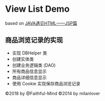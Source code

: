 # View List Demo
based on [JAVA遇见HTML——JSP篇](https://www.imooc.com/learn/166)
## 商品浏览记录的实现
- 实现 DBHelper 类
- 创建实体类
- 创建业务逻辑类 (DAO)
- 所有商品信息显示
- 商品详细信息显示
- 使用 Cookie 实现保存商品浏览记录

&copy;2018 by @Faithful-Mind
&copy;2014 by milanlover